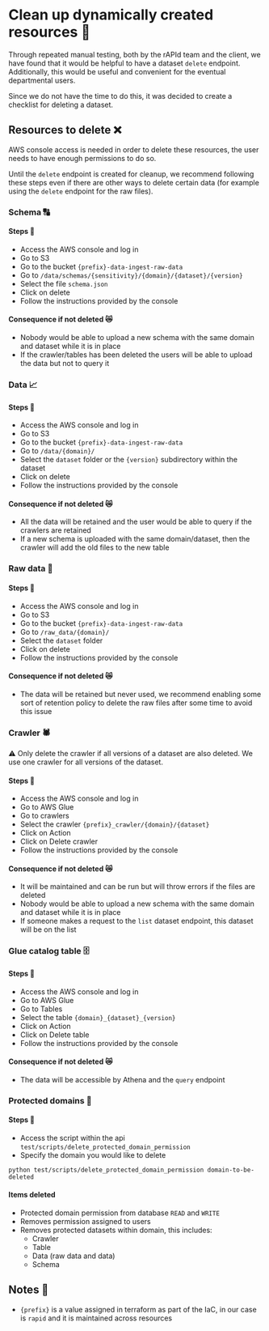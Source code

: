 # Clean up dynamically created resources 🧹

Through repeated manual testing, both by the rAPId team and the client, we have found that it would be helpful to have a dataset `delete` endpoint. Additionally, this would be useful and convenient for the eventual departmental users.

Since we do not have the time to do this, it was decided to create a checklist for deleting a dataset.

## Resources to delete ❌

AWS console access is needed in order to delete these resources, the user needs to have enough permissions to do so.

Until the ```delete``` endpoint is created for cleanup, we recommend following these steps even if there are other ways to delete certain data (for example using the ```delete``` endpoint for the raw files).

### Schema 🔠
#### Steps 🚶‍
- Access the AWS console and log in
- Go to S3
- Go to the bucket `{prefix}-data-ingest-raw-data`
- Go to `/data/schemas/{sensitivity}/{domain}/{dataset}/{version}`
- Select the file `schema.json`
- Click on delete
- Follow the instructions provided by the console

#### Consequence if not deleted 😿
- Nobody would be able to upload a new schema with the same domain and dataset while it is in place
- If the crawler/tables has been deleted the users will be able to upload the data but not to query it

### Data 📈
#### Steps 🚶‍
- Access the AWS console and log in
- Go to S3
- Go to the bucket `{prefix}-data-ingest-raw-data`
- Go to `/data/{domain}/`
- Select the `dataset` folder or the `{version}` subdirectory within the dataset
- Click on delete
- Follow the instructions provided by the console

#### Consequence if not deleted 😿
- All the data will be retained and the user would be able to query if the crawlers are retained
- If a new schema is uploaded with the same domain/dataset, then the crawler will add the old files to the new table

### Raw data 🧾
#### Steps 🚶‍
- Access the AWS console and log in
- Go to S3
- Go to the bucket `{prefix}-data-ingest-raw-data`
- Go to `/raw_data/{domain}/`
- Select the `dataset` folder
- Click on delete
- Follow the instructions provided by the console

#### Consequence if not deleted 😿
- The data will be retained but never used, we recommend enabling some sort of retention policy to delete the raw files after some time to avoid this issue

### Crawler 🕷️
⚠️ Only delete the crawler if all versions of a dataset are also deleted. We use one crawler for all versions of the dataset.
#### Steps 🚶‍
- Access the AWS console and log in
- Go to AWS Glue
- Go to crawlers
- Select the crawler `{prefix}_crawler/{domain}/{dataset}`
- Click on Action
- Click on Delete crawler
- Follow the instructions provided by the console

#### Consequence if not deleted 😿
- It will be maintained and can be run but will throw errors if the files are deleted
- Nobody would be able to upload a new schema with the same domain and dataset while it is in place
- If someone makes a request to the `list` dataset endpoint, this dataset will be on the list

### Glue catalog table 🗄
#### Steps 🚶‍
- Access the AWS console and log in
- Go to AWS Glue
- Go to Tables
- Select the table `{domain}_{dataset}_{version}`
- Click on Action
- Click on Delete table
- Follow the instructions provided by the console

#### Consequence if not deleted 😿
- The data will be accessible by Athena and the `query` endpoint

### Protected domains 🥽
#### Steps 🚶‍
- Access the script within the api `test/scripts/delete_protected_domain_permission`
- Specify the domain you would like to delete
```commandline
python test/scripts/delete_protected_domain_permission domain-to-be-deleted
```

#### Items deleted
- Protected domain permission from database `READ` and `WRITE`
- Removes permission assigned to users
- Removes protected datasets within domain, this includes:
  - Crawler
  - Table
  - Data (raw data and data)
  - Schema

## Notes 📝
- `{prefix}` is a value assigned in terraform as part of the IaC, in our case is `rapid` and it is maintained across resources
